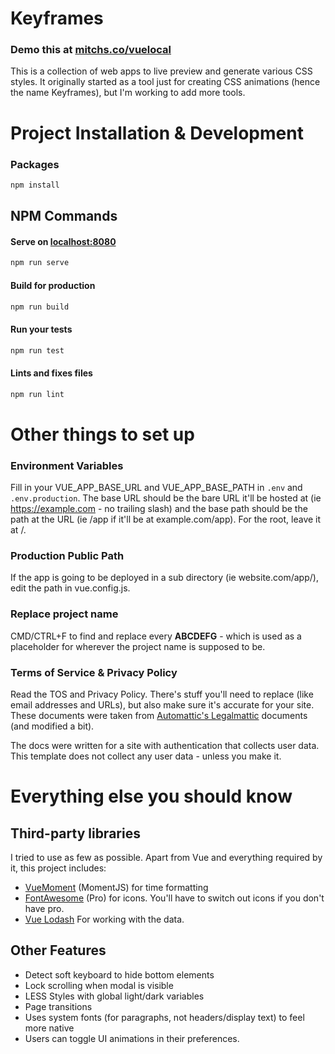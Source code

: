 # Keyframes

### Demo this at [mitchs.co/vuelocal](https://mitchs.co/vuelocal)


This is a collection of web apps to live preview and generate various CSS styles. It originally started as a tool just for creating CSS animations (hence the name Keyframes), but I'm working to add more tools.
 

# Project Installation & Development

### Packages
```bash
npm install
```

## NPM Commands

#### Serve on [localhost:8080](https://localhost:8080)
```bash
npm run serve
```

#### Build for production
```bash
npm run build
```

#### Run your tests
```bash
npm run test
```
#### Lints and fixes files
```bash
npm run lint
```

# Other things to set up

### Environment Variables
Fill in your VUE_APP_BASE_URL and VUE_APP_BASE_PATH in `.env` and `.env.production`. The base URL should be the bare URL it'll be hosted at (ie https://example.com - no trailing slash) and the base path should be the path at the URL (ie /app if it'll be at example.com/app). For the root, leave it at /.

### Production Public Path
If the app is going to be deployed in a sub directory (ie website.com/app/), edit the path in vue.config.js.

### Replace project name
CMD/CTRL+F to find and replace every **ABCDEFG** - which is used as a placeholder for wherever the project name is supposed to be.

### Terms of Service & Privacy Policy
Read the TOS and Privacy Policy. There's stuff you'll need to replace (like email addresses and URLs), but also make sure it's accurate for your site. These documents were taken from [Automattic's Legalmattic](https://github.com/Automattic/legalmattic) documents (and modified a bit).

The docs were written for a site with authentication that collects user data. This template does not collect any user data - unless you make it.


# Everything else you should know

## Third-party libraries
I tried to use as few as possible. Apart from Vue and everything required by it, this project includes:
 * [VueMoment](https://www.npmjs.com/package/vue-moment) (MomentJS) for time formatting
 * [FontAwesome](http://fontawesome.com/) (Pro) for icons. You'll have to switch out icons if you don't have pro.
 * [Vue Lodash](https://www.npmjs.com/package/vue-lodash) For working with the data.


## Other Features
 * Detect soft keyboard to hide bottom elements
 * Lock scrolling when modal is visible
 * LESS Styles with global light/dark variables
 * Page transitions
 * Uses system fonts (for paragraphs, not headers/display text) to feel more native
 * Users can toggle UI animations in their preferences.
